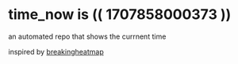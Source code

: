 # time_now is (( 1707858000373 ))

an automated repo that shows the currnent time

inspired by [breakingheatmap](https://github.com/breakingheatmap/breakingheatmap)